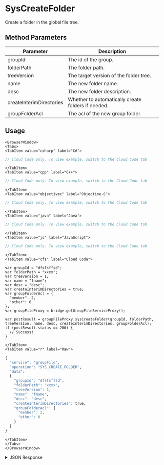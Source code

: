 # SysCreateFolder

Create a folder in the global file tree.

<PartialServop service_name="groupFile" operation_name="SYS_CREATE_FOLDER" />

## Method Parameters
Parameter | Description
--------- | -----------
groupId | The id of the group.
folderPath | The folder path.
treeVersion | The target version of the folder tree.
name | The new folder name.
desc | The new folder description.
createInterimDirectories | Whether to automatically create folders if needed.
groupFolderAcl | The acl of the new group folder.

## Usage

```mdx-code-block
<BrowserWindow>
<Tabs>
<TabItem value="csharp" label="C#">
```

```csharp
// Cloud Code only. To view example, switch to the Cloud Code tab
```

```mdx-code-block
</TabItem>
<TabItem value="cpp" label="C++">
```

```cpp
// Cloud Code only. To view example, switch to the Cloud Code tab
```

```mdx-code-block
</TabItem>
<TabItem value="objectivec" label="Objective-C">
```

```objectivec
// Cloud Code only. To view example, switch to the Cloud Code tab
```

```mdx-code-block
</TabItem>
<TabItem value="java" label="Java">
```

```java
// Cloud Code only. To view example, switch to the Cloud Code tab
```

```mdx-code-block
</TabItem>
<TabItem value="js" label="JavaScript">
```

```javascript
// Cloud Code only. To view example, switch to the Cloud Code tab
```

```mdx-code-block
</TabItem>
<TabItem value="cfs" label="Cloud Code">
```

```cfscript
var groupId = "dfsfsffsd";
var folderPath = "xxxx";
var treeVersion = 1;
var name = "fname";
var desc = "desc";
var createInterimDirectories = true;
var groupFolderAcl = {
  "member": 2,
  "other": 0
};
var groupFileProxy = bridge.getGroupFileServiceProxy();

var postResult = groupFileProxy.sysCreateFolder(groupId, folderPath, treeVersion, name, desc, createInterimDirectories, groupFolderAcl);
if (postResult.status == 200) {
  // Success!
}
```

```mdx-code-block
</TabItem>
<TabItem value="r" label="Raw">
```

```r
{
  "service": "groupFile",
  "operation": "SYS_CREATE_FOLDER",
  "data":
  {
    "groupId": "dfsfsffsd",
    "folderPath": "xxxx",
    "treeVersion": 1,
    "name": "fname",
    "desc": "desc",
    "createInterimDirectories": true,
    "groupFolderAcl": {
      "member": 2,
      "other": 0
    }
  }
}
```

```mdx-code-block
</TabItem>
</Tabs>
</BrowserWindow>
```

<details>
<summary>JSON Response</summary>

```json
{
  "data": {
    "groupId": "2bf538d1-19ea-4e14-9862-f979215e09b7",
    "groupFileTree": {
      "treeVersion": 3,
      "tree": [
        {
          "treeId": "59533e64-abc0-4f04-976b-8f395073ea2e",
          "children": [
            {
              "treeId": "d9e937cc-750f-4414-962c-838f1af3f34a",
              "children": null,
              "name": "gpath",
              "acl": {
                "member": 2,
                "other": 0
              },
              "type": "Folder",
              "ownerId": null,
              "desc": "desc"
            }
          ],
          "name": "gpath",
          "acl": {
            "member": 2,
            "other": 0
          },
          "type": "Folder",
          "ownerId": null,
          "desc": ""
        },
        {
          "treeId": "40479c72-b46b-4c05-902c-239ada116acd",
          "children": [
            {
              "treeId": "fb3431cd-6e2f-47f1-8100-8941abf6bb4f",
              "children": null,
              "name": "gpathcopy",
              "acl": {
                "member": 2,
                "other": 0
              },
              "type": "Folder",
              "ownerId": null,
              "desc": "desc"
            }
          ],
          "name": "gpathcopy",
          "acl": {
            "member": 2,
            "other": 0
          },
          "type": "Folder",
          "ownerId": null,
          "desc": ""
        }
      ],
      "acl": {
        "member": 2,
        "other": 0
      }
    },
    "createdTreeId": "fb3431cd-6e2f-47f1-8100-8941abf6bb4f"
  },
  "status": 200
}
```
</details>

